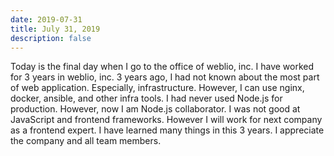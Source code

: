```yaml
---
date: 2019-07-31
title: July 31, 2019
description: false
---
```


Today is the final day when I go to the office of weblio, inc. I have worked for 3 years in weblio, inc. 3 years ago, I had not known about the most part of web application. Especially, infrastructure. However, I can use nginx, docker, ansible, and other infra tools. I had never used Node.js for production. However, now I am Node.js collaborator. I was not good at JavaScript and frontend frameworks. However I will work for next company as a frontend expert. I have learned many things in this 3 years. I appreciate the company and all team members.